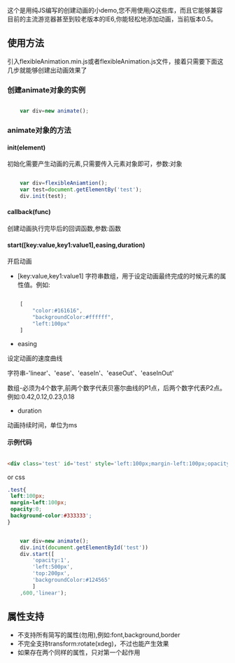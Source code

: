 这个是用纯JS编写的创建动画的小demo,您不用使用jQ这些库，而且它能够兼容目前的主流游览器甚至到较老版本的IE6,你能轻松地添加动画，当前版本0.5。

## 使用方法
引入flexibleAnimation.min.js或者flexibleAnimation.js文件，接着只需要下面这几步就能够创建出动画效果了

### 创建animate对象的实例

``` js

	var div=new animate();

```


### animate对象的方法

#### init(element)

初始化需要产生动画的元素,只需要传入元素对象即可，参数:对象
``` js

	var div=flexibleAniamtion();
	var test=document.getElementBy('test');
	div.init(test);

```

#### callback(func)

创建动画执行完毕后的回调函数,参数:函数

#### start([key:value,key1:value1],easing,duration)

开启动画

- [key:value,key1:value1] 
字符串数组，用于设定动画最终完成的时候元素的属性值。例如:

``` js

	[
		"color:#161616",
		"backgroundColor:#ffffff",
		"left:100px"
	]


```

- easing

设定动画的速度曲线 

字符串-'linear'、'ease'、'easeIn'、'easeOut'、'easeInOut'

数组-必须为4个数字,前两个数字代表贝塞尔曲线的P1点，后两个数字代表P2点。例如:0.42,0.12,0.23,0.18

- duration

动画持续时间，单位为ms

#### 示例代码

``` html

<div class='test' id='test' style='left:100px;margin-left:100px;opacity:0;background-color:#333333'></div>

```
or css

``` css
.test{
 left:100px;
 margin-left:100px;
 opacity:0;
 background-color:#333333';
}

```

``` js

	var div=new animate();
	div.init(document.getElementById('test'))
	div.start([
		'opacity:1',
		'left:500px',
		'top:200px',
		'backgroundColor:#124565'
		]
	,600,'linear');

```

## 属性支持

- 不支持所有简写的属性(勿用),例如:font,background,border
- 不完全支持transform:rotate(xdeg)，不过也能产生效果
- 如果存在两个同样的属性，只对第一个起作用

